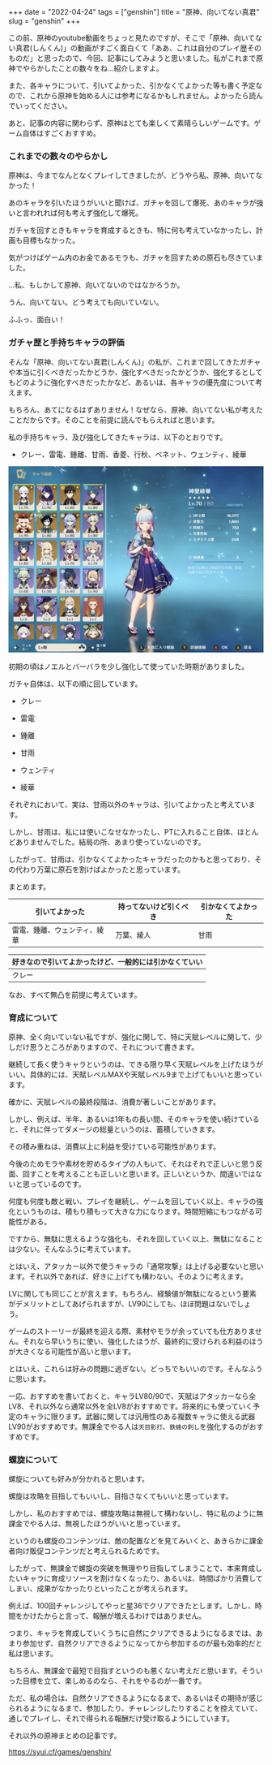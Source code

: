 +++
date = "2022-04-24"
tags = ["genshin"]
title = "原神、向いてない真君"
slug = "genshin"
+++

この前、原神のyoutube動画をちょっと見たのですが、そこで「原神、向いてない真君(しんくん)」の動画がすごく面白くて「ああ、これは自分のプレイ歴そのものだ」と思ったので、今回、記事にしてみようと思いました。私がこれまで原神でやらかしたことの数々をね...紹介しますよ。

また、各キャラについて、引いてよかった、引かなくてよかった等も書く予定なので、これから原神を始める人には参考になるかもしれません。よかったら読んでいってください。

あと、記事の内容に関わらず、原神はとても楽しくて素晴らしいゲームです。ゲーム自体はすごくおすすめ。

### これまでの数々のやらかし

原神は、今までなんとなくプレイしてきましたが、どうやら私、原神、向いてなかった！

あのキャラを引いたほうがいいと聞けば、ガチャを回して爆死、あのキャラが強いと言われれば何も考えず強化して爆死。

ガチャを回すときもキャラを育成するときも、特に何も考えていなかったし、計画も目標もなかった。

気がつけばゲーム内のお金であるモラも、ガチャを回すための原石も尽きていました。

...私、もしかして原神、向いてないのではなかろうか。

うん、向いてない。どう考えても向いていない。

ふふっ、面白い！

### ガチャ歴と手持ちキャラの評価

そんな「原神、向いてない真君(しんくん)」の私が、これまで回してきたガチャや本当に引くべきだったかどうか、強化すべきだったかどうか、強化するとしてもどのように強化すべきだったかなど、あるいは、各キャラの優先度について考えます。

もちろん、あてになるはずありません！なぜなら、原神、向いてない私が考えたことだからです。そのことを前提に読んでもらえればと思います。

私の手持ちキャラ、及び強化してきたキャラは、以下のとおりです。

- クレー、雷電、鍾離、甘雨、香菱、行秋、ベネット、ウェンティ、綾華

<a href="https://raw.githubusercontent.com/syui/img/master/other/genshin_20220424_0002.jpg"><img src="https://raw.githubusercontent.com/syui/img/master/other/genshin_20220424_0002.jpg"/></a>

初期の頃はノエルとバーバラを少し強化して使っていた時期がありました。

ガチャ自体は、以下の順に回しています。

- クレー

- 雷電

- 鍾離

- 甘雨

- ウェンティ

- 綾華

それぞれにおいて、実は、甘雨以外のキャラは、引いてよかったと考えています。

しかし、甘雨は、私には使いこなせなかったし、PTに入れること自体、ほとんどありませんでした。結局の所、あまり使っていないのです。

したがって、甘雨は、引かなくてよかったキャラだったのかもと思っており、その代わり万葉に原石を割けばよかったと思っています。

まとめます。

|引いてよかった|持ってないけど引くべき|引かなくてよかった|
|---|---|---|
|雷電、鍾離、ウェンティ、綾華|万葉、綾人|甘雨|


|好きなので引いてよかったけど、一般的には引かなくていい|
|---|
|クレー|

なお、すべて無凸を前提に考えています。

### 育成について

原神、全く向いていない私ですが、強化に関して、特に天賦レベルに関して、少しだけ思うところがありますので、それについて書きます。

継続して長く使うキャラというのは、できる限り早く天賦レベルを上げたほうがいい。具体的には、天賦レベルMAXや天賦レベル9まで上げてもいいと思っています。

確かに、天賦レベルの最終段階は、消費が著しいことがあります。

しかし、例えば、半年、あるいは1年もの長い間、そのキャラを使い続けていると、それに伴ってダメージの総量というのは、蓄積していきます。

その積み重ねは、消費以上に利益を受けている可能性があります。

今後のためモラや素材を貯めるタイプの人もいて、それはそれで正しいと思う反面、回すことを考えることも正しいと思います。正しいというか、間違いではないと思っているのです。

何度も何度も敵と戦い、プレイを継続し、ゲームを回していく以上、キャラの強化というものは、積もり積もって大きな力になります。時間短縮にもつながる可能性がある。

ですから、無駄に思えるような強化も、それを回していく以上、無駄になることは少ない。そんなふうに考えています。

とはいえ、アタッカー以外で使うキャラの「通常攻撃」は上げる必要ないと思います。それ以外であれば、好きに上げても構わない。そのように考えます。

LVに関しても同じことが言えます。もちろん、経験値が無駄になるという要素がデメリットとしてあげられますが、LV90にしても、ほぼ問題はないでしょう。

ゲームのストーリーが最終を迎える際、素材やモラが余っていても仕方ありません。それなら早いうちに使い、強化したほうが、最終的に受けられる利益のほうが大きくなる可能性が高いと思います。

とはいえ、これらは好みの問題に過ぎない。どっちでもいいのです。そんなふうに思います。

一応、おすすめを書いておくと、キャラLV80/90で、天賦はアタッカーなら全LV8、それ以外なら通常以外を全LV8がおすすめです。将来的にも使っていく予定のキャラに限ります。武器に関しては汎用性のある複数キャラに使える武器LV90がおすすめです。無課金でやる人は`天目影打`、`鉄蜂の刺し`を強化するのがおすすめです。

### 螺旋について

螺旋についても好みが分かれると思います。

螺旋は攻略を目指してもいいし、目指さなくてもいいと思っています。

しかし、私のおすすめでは、螺旋攻略は無視して構わないし、特に私のように無課金でやる人は、無視したほうがいいと思っています。

というのも螺旋のコンテンツは、敵の配置などを見てみいくと、あきらかに課金者向け販促コンテンツだと考えられるためです。

したがって、無課金で螺旋の突破を無理やり目指してしまうことで、本来育成したいキャラに育成リソースを割けなくなったり、あるいは、時間ばかり消費してしまい、成果がなかったりといったことが考えられます。

例えば、100回チャレンジしてやっと星36でクリアできたとします。しかし、時間をかけたからと言って、報酬が増えるわけではありません。

つまり、キャラを育成していくうちに自然にクリアできるようになるまでは、あまり参加せず、自然クリアできるようになってから参加するのが最も効率的だと私は思います。

もちろん、無課金で最短で目指すというのも悪くない考えだと思います。そういった目標を立て、楽しめるのなら、それをやるのが一番です。

ただ、私の場合は、自然クリアできるようになるまで、あるいはその期待が感じられるようになるまで、参加したり、チャレンジしたりすることを控えていて、通しでプレイし、それで得られる報酬だけ受け取るようにしています。

それ以外の原神まとめの記事です。

https://syui.cf/games/genshin/
